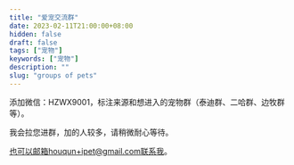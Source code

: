 ```yaml
---
title: "爱宠交流群"
date: 2023-02-11T21:00:00+08:00
hidden: false
draft: false
tags: ["宠物"]
keywords: ["宠物"]
description: ""
slug: "groups of pets"
---
```


添加微信：HZWX9001，标注来源和想进入的宠物群（泰迪群、二哈群、边牧群等）。

我会拉您进群，加的人较多，请稍微耐心等待。

也可以邮箱houqun+ipet@gmail.com联系我。

<!--more-->
